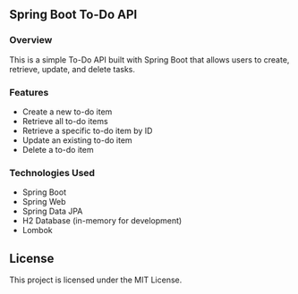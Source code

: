 ## Spring Boot To-Do API

### Overview
This is a simple To-Do API built with Spring Boot that allows users to create, retrieve, update, and delete tasks.

### Features
- Create a new to-do item
- Retrieve all to-do items
- Retrieve a specific to-do item by ID
- Update an existing to-do item
- Delete a to-do item

### Technologies Used
- Spring Boot
- Spring Web
- Spring Data JPA
- H2 Database (in-memory for development)
- Lombok


## License
This project is licensed under the MIT License.
